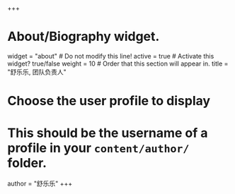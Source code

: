 +++
# About/Biography widget.
widget = "about"  # Do not modify this line!
active = true  # Activate this widget? true/false
weight = 10  # Order that this section will appear in.
title = "舒乐乐, 团队负责人"
# Choose the user profile to display
# This should be the username of a profile in your `content/author/` folder.
author = "舒乐乐"
+++
